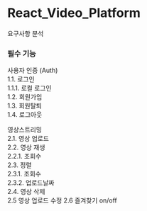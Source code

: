# React_Video_Platform
요구사항 분석
### 필수 기능
사용자 인증 (Auth)  
1.1. 로그인   
  1.1.1. 로컬 로그인   
1.2. 회원가입  
1.3. 회원탈퇴  
1.4. 로그아웃  

영상스트리밍  
2.1. 영상 업로드  
2.2. 영상 재생  
 2.2.1. 조회수  
2.3. 정렬  
 2.3.1. 조회수  
 2.3.2. 업로드날짜  
2.4. 영상 삭제  
2.5 영상 업로드 수정
2.6 즐겨찾기 on/off
